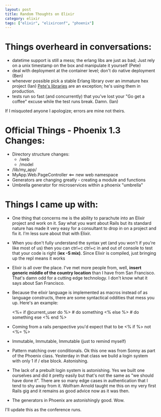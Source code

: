 ```yaml
---
layout: post
title: Random Thoughts on Elixir
category: elixir
tags: ["elixir", "elixirconf", "phoenix"]
---
```


# Things overheard in conversations:

* datetime support is still a mess; the erlang libs are just as bad; Just rely on a unix timestamp on the box and manipulate it yourself (Pete)
* deal with deployment at the container level; don't do native deployment (Ben)
* whenever possible pick a stable Erlang library over an immature hex project (Ian)  [Pete's libraries](https://github.com/gamache?tab=repositories) are an exception; he's using them in production.
* tests run so fast (and concurrently) that you've lost your "Go get a coffee" excuse while the test runs break.  Damn.  (Ian)

If I misquoted anyone I apologize; errors are mine not theirs.

# Official Things - Phoenix 1.3 Changes:

* Directory structure changes:
  * /web
  * /model
* /lib/my_app/
* MyApp.Web.PageController <== new web namespace
* Generators are changing greatly  - creating a module and functions
* Umbrella generator for microservices within a phoenix "umbrella"

# Things I came up with:

* One thing that concerns me is the ability to parachute into an Elixir project and work on it.  Say what you want about Rails but its standard nature has made it very easy for a consultant to drop in on a project and fix it.  I'm less sure about that with Elixir.
* When you don't fully understand the syntax yet (and you won't if you're like most of us) then you can ctrl+c ctrl+c in and out of console to test that your code is right (**iex -S mix)**.  Since Elixir is compiled, just bringing up the repl means it works
* Elixir is all over the place.  I've met more people from, well, **insert generic middle of the country location** than I have from San Francisco.  That's damn odd for a cutting edge technology.  I don't know what it says about San Francisco.
* Because the elixir language is implemented as macros instead of as language constructs, there are some syntactical oddities that mess you up.  Here's an example:

    <%= if @current_user do %>
      # do something
    <% else %>
      # do something ese
    <% end %>
    
* Coming from a rails perspective you'd expect that to be <% if %>    not <%= %>
* Immutable, Immutable, Immutable (just to remind myself)
* Pattern matching over conditionals.  Ok this one was from Sonny as part of the Phoenix class.  Yesterday in that class we build a login system with only 1 if / else block.  Astonishing.
* The lack of a prebuilt login system is astonishing.  Yes we built one ourselves and did it pretty easily but that's not the same as "we should have done it".  There are so many edge cases in authentication that I tend to shy away from it.  Wolfram Arnold taught me this on my very first Rails gig and it remains as good advice now as it was then.  
* The generators in Phoenix are astonishingly good.  Wow. 

I'll update this as the conference runs.

